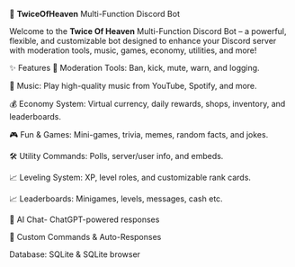 🌟 **TwiceOfHeaven** Multi-Function Discord Bot

Welcome to the **Twice Of Heaven** Multi-Function Discord Bot – a powerful, flexible, and customizable bot designed to enhance your Discord server with moderation tools, music, games, economy, utilities, and more!

✨ Features
🔧 Moderation Tools: Ban, kick, mute, warn, and logging.

🎵 Music: Play high-quality music from YouTube, Spotify, and more.

💰 Economy System: Virtual currency, daily rewards, shops, inventory, and leaderboards.

🎮 Fun & Games: Mini-games, trivia, memes, random facts, and jokes.

🛠️ Utility Commands: Polls, server/user info, and embeds.

📈 Leveling System: XP, level roles, and customizable rank cards.

📈 Leaderboards: Minigames, levels, messages, cash etc.

🧠 AI Chat- ChatGPT-powered responses

🔗 Custom Commands & Auto-Responses

Database: SQLite
& SQLite browser
